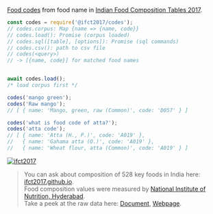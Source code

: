 [Food codes] from food name in [Indian Food Composition Tables 2017].

```javascript
const codes = require('@ifct2017/codes');
// codes.corpus: Map {name => {name, code}}
// codes.load(): Promise (corpus loaded)
// codes.sql([table], [options]): Promise (sql commands)
// codes.csv(): path to csv file
// codes(<query>)
// -> [{name, code}] for matched food names


await codes.load();
/* load corpus first */

codes('mango green');
codes('Raw mango');
// [ { name: 'Mango, green, raw (Common)', code: 'D057' } ]

codes('what is food code of atta?');
codes('atta code');
// [ { name: 'Atta (H., P.)', code: 'A019' },
//   { name: 'Gahama atta (O.)', code: 'A019' },
//   { name: 'Wheat flour, atta (Common)', code: 'A019' } ]
```


[![ifct2017](http://ifct2017.com/ifct_2017.jpg)](https://www.npmjs.com/package/ifct2017)
> You can ask about composition of 528 key foods in India here: [ifct2017.github.io].<br>
> Food composition values were measured by [National Institute of Nutrition, Hyderabad].<br>
> Take a peek at the raw data here: [Document], [Webpage].

[Indian Food Composition Tables 2017]: http://ifct2017.com/
[Food codes]: https://github.com/ifct2017/codes/blob/master/index.csv
[ifct2017.github.io]: https://ifct2017.github.io
[National Institute of Nutrition, Hyderabad]: https://www.nin.res.in/
[Document]: https://docs.google.com/spreadsheets/d/1Q-M1C3DAEhoA6y7X89M3Fl_zml__v0Mr-fJAYBJkLJc/edit?usp=sharing
[Webpage]: https://docs.google.com/spreadsheets/d/e/2PACX-1vSZD-_xy9EvbEM2axafTL251gWsCPUYRZA8wAUvscy0MZmHS9bCOpbvqJQsbf5TujlOA8FmL91bOzF8/pubhtml
